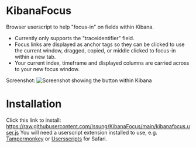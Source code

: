 # KibanaFocus
Browser userscript to help "focus-in" on fields within Kibana.
* Currently only supports the "traceidentifier" field.
* Focus links are displayed as anchor tags so they can be clicked to use the current window, dragged, copied, or middle clicked to focus-in within a new tab.
* Your current index, timeframe and displayed columns are carried across to your new focus window.

Screenshot:
![Screenshot showing the button within Kibana](https://i.imgur.com/uoL1r6a.png)

# Installation
Click this link to install: https://raw.githubusercontent.com/Issung/KibanaFocus/main/kibanafocus.user.js
You will need a userscript extension installed to use, e.g. [Tampermonkey](https://www.tampermonkey.net/) or [Usersscripts](https://apps.apple.com/us/app/userscripts/id1463298887) for Safari.